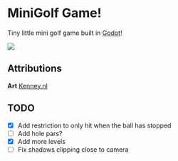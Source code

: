 # MiniGolf Game!

Tiny little mini golf game built in [Godot](https://godotengine.org/)!

![](docs/demo.gif)

## Attributions

**Art** [Kenney.nl](https://kenney.nl/)

## TODO

- [x] Add restriction to only hit when the ball has stopped
- [ ] Add hole pars?
- [x] Add more levels
- [ ] Fix shadows clipping close to camera
